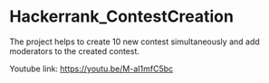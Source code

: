 # Hackerrank_ContestCreation


The project helps to create 10  new contest simultaneously and add moderators to the created contest.



Youtube link:
https://youtu.be/M-aI1mfC5bc

